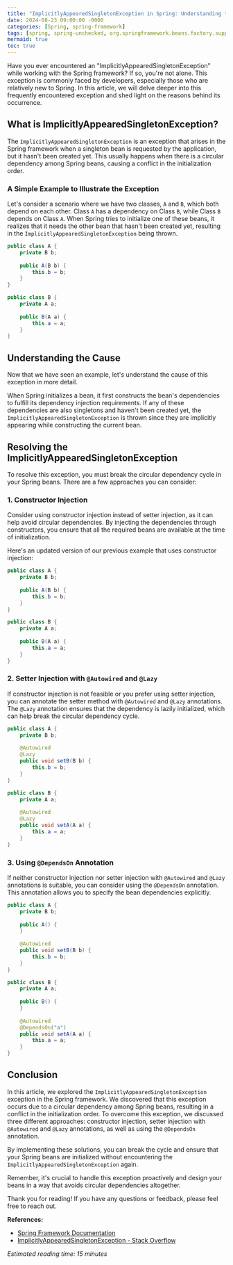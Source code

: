 ```yaml
---
title: "ImplicitlyAppearedSingletonException in Spring: Understanding the Culprit Behind It"
date: 2024-08-23 09:00:00 -0000
categories: [Spring, spring-framework]
tags: [spring, spring-unchecked, org.springframework.beans.factory.support]
mermaid: true
toc: true
---
```



Have you ever encountered an "ImplicitlyAppearedSingletonException" while working with the Spring framework? If so, you're not alone. This exception is commonly faced by developers, especially those who are relatively new to Spring. In this article, we will delve deeper into this frequently encountered exception and shed light on the reasons behind its occurrence. 

## What is ImplicitlyAppearedSingletonException?
The `ImplicitlyAppearedSingletonException` is an exception that arises in the Spring framework when a singleton bean is requested by the application, but it hasn't been created yet. This usually happens when there is a circular dependency among Spring beans, causing a conflict in the initialization order.

### A Simple Example to Illustrate the Exception
Let's consider a scenario where we have two classes, `A` and `B`, which both depend on each other. Class `A` has a dependency on Class `B`, while Class `B` depends on Class `A`. When Spring tries to initialize one of these beans, it realizes that it needs the other bean that hasn't been created yet, resulting in the `ImplicitlyAppearedSingletonException` being thrown.

```java
public class A {
    private B b;
    
    public A(B b) {
        this.b = b;
    }
}

public class B {
    private A a;
    
    public B(A a) {
        this.a = a;
    }
}
```

## Understanding the Cause
Now that we have seen an example, let's understand the cause of this exception in more detail. 

When Spring initializes a bean, it first constructs the bean's dependencies to fulfill its dependency injection requirements. If any of these dependencies are also singletons and haven't been created yet, the `ImplicitlyAppearedSingletonException` is thrown since they are implicitly appearing while constructing the current bean.

## Resolving the ImplicitlyAppearedSingletonException
To resolve this exception, you must break the circular dependency cycle in your Spring beans. There are a few approaches you can consider:

### 1. Constructor Injection
Consider using constructor injection instead of setter injection, as it can help avoid circular dependencies. By injecting the dependencies through constructors, you ensure that all the required beans are available at the time of initialization.

Here's an updated version of our previous example that uses constructor injection:

```java
public class A {
    private B b;
    
    public A(B b) {
        this.b = b;
    }
}

public class B {
    private A a;
    
    public B(A a) {
        this.a = a;
    }
}
```

### 2. Setter Injection with `@Autowired` and `@Lazy`
If constructor injection is not feasible or you prefer using setter injection, you can annotate the setter method with `@Autowired` and `@Lazy` annotations. The `@Lazy` annotation ensures that the dependency is lazily initialized, which can help break the circular dependency cycle.

```java
public class A {
    private B b;
    
    @Autowired
    @Lazy
    public void setB(B b) {
        this.b = b;
    }
}

public class B {
    private A a;
    
    @Autowired
    @Lazy
    public void setA(A a) {
        this.a = a;
    }
}
```

### 3. Using `@DependsOn` Annotation
If neither constructor injection nor setter injection with `@Autowired` and `@Lazy` annotations is suitable, you can consider using the `@DependsOn` annotation. This annotation allows you to specify the bean dependencies explicitly.

```java
public class A {
    private B b;
    
    public A() {
    }
    
    @Autowired
    public void setB(B b) {
        this.b = b;
    }
}

public class B {
    private A a;
    
    public B() {
    }
    
    @Autowired
    @DependsOn("a")
    public void setA(A a) {
        this.a = a;
    }
}
```

## Conclusion
In this article, we explored the `ImplicitlyAppearedSingletonException` exception in the Spring framework. We discovered that this exception occurs due to a circular dependency among Spring beans, resulting in a conflict in the initialization order. To overcome this exception, we discussed three different approaches: constructor injection, setter injection with `@Autowired` and `@Lazy` annotations, as well as using the `@DependsOn` annotation.

By implementing these solutions, you can break the cycle and ensure that your Spring beans are initialized without encountering the `ImplicitlyAppearedSingletonException` again.

Remember, it's crucial to handle this exception proactively and design your beans in a way that avoids circular dependencies altogether.

Thank you for reading! If you have any questions or feedback, please feel free to reach out.

**References:**

- [Spring Framework Documentation](https://docs.spring.io/spring-framework/docs/current/reference/html/)
- [ImplicitlyAppearedSingletonException - Stack Overflow](https://stackoverflow.com/questions/58959006/implicitlyappearedsingletonexception-when-adding-@cacheloader-on-@repository-cla)

*Estimated reading time: 15 minutes*